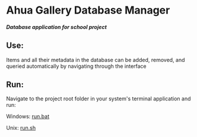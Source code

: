 # Ahua Gallery Database Manager
#### _Database application for school project_

## Use:

Items and all their metadata in the database can be added, removed, and 
queried automatically by navigating through the interface

## Run:

Navigate to the project root folder in your system's terminal application and 
run:

Windows: [run.bat](run.bat)

Unix: [run.sh](run.sh)